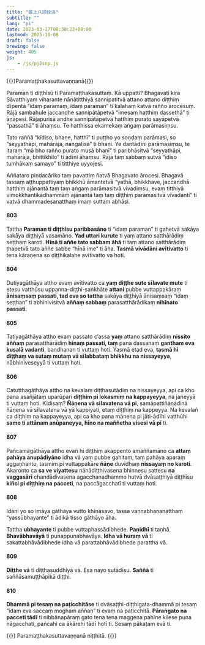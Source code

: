 ```yaml
---
title: "最上八颂经注"
subtitle: ""
lang: "pi"
date: 2023-03-17T08:38:22+08:00
lastmod: 2025-10-08
draft: false
brewing: false
weight: 405
js:
    - /js/pj2snp.js
---
```


{{<subtitle>}}Paramaṭṭhakasuttavaṇṇanā{{</subtitle>}}

Paraman ti diṭṭhīsū ti Paramaṭṭhakasuttaṃ. Kā uppatti? Bhagavati kira Sāvatthiyaṃ viharante nānātitthiyā sannipatitvā attano attano diṭṭhiṃ dīpentā “idaṃ paramaṃ, idaṃ paraman” ti kalahaṃ katvā rañño ārocesuṃ. Rājā sambahule jaccandhe sannipātāpetvā “imesaṃ hatthiṃ dassethā” ti āṇāpesi. Rājapurisā andhe sannipātāpetvā hatthiṃ purato sayāpetvā “passathā” ti āhaṃsu. Te hatthissa ekamekaṃ aṅgaṃ parāmasiṃsu.

Tato raññā “kīdiso, bhaṇe, hatthī” ti puṭṭho yo soṇḍaṃ parāmasi, so “seyyathāpi, mahārāja, naṅgalīsā” ti bhaṇi. Ye dantādīni parāmasiṃsu, te itaraṃ “mā bho rañño purato musā bhaṇī” ti paribhāsitvā “seyyathāpi, mahārāja, bhittikhilo” ti ādīni āhaṃsu. Rājā taṃ sabbaṃ sutvā “īdiso tumhākaṃ samayo” ti titthiye uyyojesi.

Aññataro piṇḍacāriko taṃ pavattiṃ ñatvā Bhagavato ārocesi. Bhagavā tassaṃ aṭṭhuppattiyaṃ bhikkhū āmantetvā “yathā, bhikkhave, jaccandhā hatthiṃ ajānantā taṃ taṃ aṅgaṃ parāmasitvā vivadiṃsu, evaṃ titthiyā vimokkhantikadhammaṃ ajānantā taṃ taṃ diṭṭhiṃ parāmasitvā vivadantī” ti vatvā dhammadesanatthaṃ imaṃ suttam abhāsi.

#### 803

Tattha **Paraman ti diṭṭhīsu paribbasāno** ti “idaṃ paraman” ti gahetvā sakāya sakāya diṭṭhiyā vasamāno. **Yad uttari kurute** ti yaṃ attano satthārādiṃ seṭṭhaṃ karoti. **Hīnā ti aññe tato sabbam āhā** ti taṃ attano satthārādiṃ ṭhapetvā tato aññe sabbe “hīnā ime” ti āha. **Tasmā vivādāni avītivatto** ti tena kāraṇena so diṭṭhikalahe avītivatto va hoti.

#### 804

Dutiyagāthāya attho evaṃ avītivatto ca **yaṃ diṭṭhe sute sīlavate mute** ti etesu vatthūsu uppanna-diṭṭhi-saṅkhāte **attani** pubbe vuttappakāraṃ **ānisaṃsaṃ passati, tad eva so tattha** sakāya diṭṭhiyā ānisaṃsaṃ “idaṃ seṭṭhan” ti abhinivisitvā **aññaṃ sabbaṃ** parasatthārādikaṃ **nihīnato passati**.

#### 805

Tatiyagāthāya attho evaṃ passato c’assa **yaṃ** attano satthārādiṃ **nissito aññaṃ** parasatthārādiṃ **hīnaṃ passati, taṃ** pana dassanaṃ **gantham eva kusalā vadanti**, bandhanan ti vuttaṃ hoti. Yasmā etad eva, **tasmā hi diṭṭhaṃ va sutaṃ mutaṃ vā sīlabbataṃ bhikkhu na nissayeyya**, nābhiniveseyyā ti vuttaṃ hoti.

#### 806

Catutthagāthāya attho na kevalaṃ diṭṭhasutādiṃ na nissayeyya, api ca kho pana asañjātaṃ uparūpari **diṭṭhim pi lokasmiṃ na kappayeyya**, na janeyyā ti vuttaṃ hoti. Kīdisaṃ? **Ñāṇena vā sīlavatena vā pi**, samāpattiñāṇādinā ñāṇena vā sīlavatena vā yā kappiyati, etaṃ diṭṭhiṃ na kappeyya. Na kevalañ ca diṭṭhiṃ na kappayeyya, api ca kho pana mānena pi jāti-ādīhi vatthūhi **samo ti attānam anūpaneyya, hīno na maññetha visesi vā pī** ti.

#### 807

Pañcamagāthāya attho evañ hi diṭṭhiṃ akappento amaññamāno ca **attaṃ pahāya anupādiyāno** idha vā yaṃ pubbe gahitaṃ, taṃ pahāya aparaṃ aggaṇhanto, tasmim pi vuttappakāre **ñāṇe** duvidhaṃ **nissayaṃ no karoti**. Akaronto ca **sa ve viyattesu** nānādiṭṭhivasena bhinnesu sattesu **na vaggasārī** chandādivasena agacchanadhammo hutvā dvāsaṭṭhiyā diṭṭhīsu **kiñci pi diṭṭhiṃ na pacceti**, na paccāgacchatī ti vuttaṃ hoti.

#### 808

Idāni yo so imāya gāthāya vutto khīṇāsavo, tassa vaṇṇabhaṇanatthaṃ “yassūbhayante” ti ādikā tisso gāthāyo āha.

Tattha **ubhayante** ti pubbe vuttaphassādibhede. **Paṇidhī** ti taṇhā. **Bhavābhavāyā** ti punappunabhavāya. **Idha vā huraṃ vā** ti sakattabhāvādibhede idha vā parattabhāvādibhede parattha vā.

#### 809

**Diṭṭhe vā** ti diṭṭhasuddhiyā vā. Esa nayo sutādīsu. **Saññā** ti saññāsamuṭṭhāpikā diṭṭhi.

#### 810

**Dhammā pi tesaṃ na paṭicchitāse** ti dvāsaṭṭhi-diṭṭhigata-dhammā pi tesaṃ “idam eva saccaṃ mogham aññan” ti evaṃ na paṭicchitā. **Pāraṅgato na pacceti tādī** ti nibbānapāraṃ gato tena tena maggena pahīne kilese puna nāgacchati, pañcahi ca ākārehi tādī hotī ti. Sesaṃ pākaṭam evā ti.

{{<eof>}}
    Paramaṭṭhakasuttavaṇṇanā niṭṭhitā.
{{</eof>}}